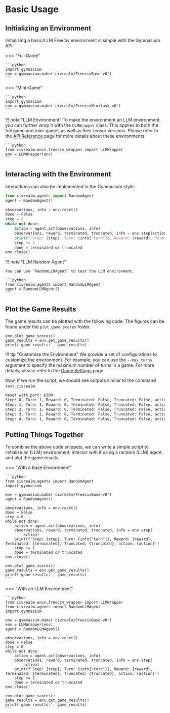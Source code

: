 # Basic Usage

## Initializing an Environment

Initializing a basic/LLM Freeciv environment is simple with the Gymnasium API:

=== "Full Game"

    ```python
    import gymnasium
    env = gymnasium.make('civrealm/FreecivBase-v0')
    ```

=== "Mini-Game"

    ```python
    import gymnasium
    env = gymnasium.make('civrealm/FreecivMinitask-v0')
    ```

!!! note "LLM Environment"
    To make the environment an LLM environment, you can further wrap it with the `LLMWrapper` class. This applies to both the full game and mini-games as well as their tensor versions. Please refer to the [API Reference](../api_reference/environments.md) page for more details about these environments.

    ```python
    from civrealm.envs.freeciv_wrapper import LLMWrapper
    env = LLMWrapper(env)
    ```

## Interacting with the Environment

Interactions can also be implemented in the Gymnasium style:

```python
from civrealm.agents import RandomAgent
agent = RandomAgent()

observations, info = env.reset()
done = False
step = 0
while not done:
    action = agent.act(observations, info)
    observations, reward, terminated, truncated, info = env.step(action)
    print(f'Step: {step}, Turn: {info["turn"]}, Reward: {reward}, Terminated: {terminated}, Truncated: {truncated}, action: {action}')
    step += 1
    done = terminated or truncated
env.close()
```

!!! note "LLM Random Agent"

    You can use `RandomLLMAgent` to test the LLM environment.

    ```python
    from civrealm.agents import RandomLLMAgent
    agent = RandomLLMAgent()
    ```

## Plot the Game Results

The game results can be plotted with the following code. The figures can be found under the `plot_game_scores` folder.

```{ .python .select }
env.plot_game_scores()
game_results = env.get_game_results()
print('game results:', game_results)
```

!!! tip "Customize the Environment"
    We provide a set of configurations to customize the environment. For example, you can use the `--max_turns` argument to specify the maximum number of turns in a game. For more details, please refer to the [Game Settings](../advanced_materials/game_setting.md) page.

Now, if we run the script, we should see outputs similar to the command `test_civrealm`:

```bash
Reset with port: 6300
Step: 0, Turn: 1, Reward: 0, Terminated: False, Truncated: False, action: ('unit', 102, 'build_city')
Step: 1, Turn: 1, Reward: 0, Terminated: False, Truncated: False, action: ('unit', 109, 'goto_6')
Step: 2, Turn: 1, Reward: 0, Terminated: False, Truncated: False, action: ('unit', 110, 'goto_0')
Step: 3, Turn: 1, Reward: 0, Terminated: False, Truncated: False, action: ('unit', 111, 'goto_1')
Step: 4, Turn: 1, Reward: 0, Terminated: False, Truncated: False, action: ('unit', 112, 'goto_5')
```

## Putting Things Together

To combine the above code snippets, we can write a simple script to initialize an (LLM) environment, interact with it using a random (LLM) agent, and plot the game results.

=== "With a Base Enviornment"

    ```python
    from civrealm.agents import RandomAgent
    import gymnasium

    env = gymnasium.make('civrealm/FreecivBase-v0')
    agent = RandomAgent()

    observations, info = env.reset()
    done = False
    step = 0
    while not done:
        action = agent.act(observations, info)
        observations, reward, terminated, truncated, info = env.step(
            action)
        print(f'Step: {step}, Turn: {info["turn"]}, Reward: {reward}, Terminated: {terminated}, Truncated: {truncated}, action: {action}')
        step += 1
        done = terminated or truncated
    env.close()

    env.plot_game_scores()
    game_results = env.get_game_results()
    print('game results:', game_results)
    ```

=== "With an LLM Environment"

    ```python
    from civrealm.envs.freeciv_wrapper import LLMWrapper
    from civrealm.agents import RandomLLMAgent
    import gymnasium

    env = gymnasium.make('civrealm/FreecivBase-v0')
    env = LLMWrapper(env)
    agent = RandomLLMAgent()

    observations, info = env.reset()
    done = False
    step = 0
    while not done:
        action = agent.act(observations, info)
        observations, reward, terminated, truncated, info = env.step(
            action)
        print(f'Step: {step}, Turn: {info["turn"]}, Reward: {reward}, Terminated: {terminated}, Truncated: {truncated}, action: {action}')
        step += 1
        done = terminated or truncated
    env.close()

    env.plot_game_scores()
    game_results = env.get_game_results()
    print('game results:', game_results)
    ```
